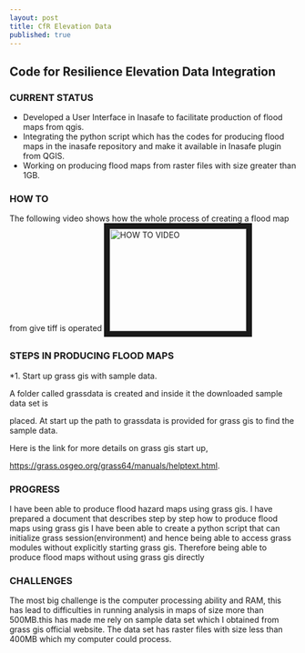 ```yaml
---
layout: post
title: CfR Elevation Data
published: true
---
```


## Code for Resilience Elevation Data Integration


### CURRENT STATUS
* Developed a User Interface in Inasafe to facilitate production of flood maps from qgis.
* Integrating the python script which has the codes for producing flood maps in the inasafe repository and make it available in Inasafe plugin  from QGIS.
* Working on producing flood maps from raster files with size greater than 1GB.

### HOW TO 

The following video shows how the whole process of creating a flood map from give tiff is operated
<a href="http://www.youtube.com/watch?feature=player_embedded&v=1ctU3jJewrk=youtu.be
" target="_blank"><img src="http://img.youtube.com/vi/1ctU3jJewrk=youtu.be/0.jpg" 
alt="HOW TO VIDEO" width="240" height="180" border="10" /></a>

### STEPS IN PRODUCING FLOOD MAPS
*1. Start up grass gis with sample data.

A folder called grassdata is created and inside it the downloaded sample data set is

placed. At start up the path to grassdata is provided for grass gis to find the sample data.

Here is the link for more details on grass gis start up,

https://grass.osgeo.org/grass64/manuals/helptext.html.

### PROGRESS 
I have been able to produce flood hazard maps using grass gis. I have prepared a document that describes step by step how to produce flood maps using grass gis
I have been able to create a python script that can initialize grass session(environment) and hence being able to access grass modules without explicitly starting grass gis. Therefore being able to produce flood maps without using grass gis directly


### CHALLENGES
The most big challenge is the computer processing ability and RAM, this has lead to difficulties in running analysis in maps of size more than 500MB.this has made me rely on sample data set which I obtained from grass gis official website. The data set has raster files with size less than 400MB which my computer could process.


